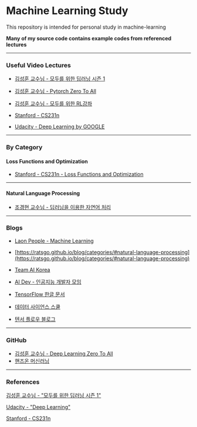 # Machine Learning Study

This repository is intended for personal study in machine-learning

**Many of my source code contains example codes from referenced lectures**

----



### Useful Video Lectures

* [김성훈 교수님 - 모두를 위한 딥러닝 시즌 1](https://www.youtube.com/watch?v=BS6O0zOGX4E&index=1&list=PLlMkM4tgfjnLSOjrEJN31gZATbcj_MpUm)

* [김성훈 교수님 - Pytorch Zero To All](<https://youtu.be/SKq-pmkekTk>)

* [김성훈 교수님 - 모두를 위한 RL강좌](https://www.youtube.com/playlist?list=PLlMkM4tgfjnKsCWav-Z2F-MMFRx-2gMGG)

* [Stanford - CS231n](https://www.youtube.com/watch?v=vT1JzLTH4G4&list=PLC1qU-LWwrF64f4QKQT-Vg5Wr4qEE1Zxk)

* [Udacity - Deep Learning by GOOGLE](https://www.udacity.com/course/deep-learning--ud730)

----



### By Category

#### Loss Functions and Optimization

* [Stanford - CS231n - Loss Functions and Optimization](https://www.youtube.com/watch?v=h7iBpEHGVNc&index=3&list=PLC1qU-LWwrF64f4QKQT-Vg5Wr4qEE1Zxk)

----



#### Natural Language Processing

* [조경현 교수님 - 딥러닝을 이용한 자연어 처리](https://www.edwith.org/deepnlp)



----



### Blogs

* [Laon People - Machine Learning](https://laonple.blog.me/221196685472)

* [https://ratsgo.github.io/blog/categories/#natural-language-processing](https://ratsgo.github.io/blog/categories/#natural-language-processing)
* [Team AI Korea](http://aikorea.org/blog/)
* [AI Dev - 인공지능 개발자 모임](http://aidev.co.kr/)
* [TensorFlow 한글 문서](https://tensorflowkorea.gitbooks.io/tensorflow-kr/content/)
* [데이터 사이언스 스쿨](https://datascienceschool.net/)
* [텐서 플로우 블로그](https://tensorflow.blog/)



-----

### GitHub

* [김성훈 교수님 - Deep Learning Zero To All](https://github.com/hunkim/DeepLearningZeroToAll)
* [핸즈온 머신러닝](https://github.com/rickiepark/handson-ml)



----

### References

[김성훈 교수님 - "모두를 위한 딥러닝 시즌 1"](https://www.youtube.com/watch?v=BS6O0zOGX4E&index=1&list=PLlMkM4tgfjnLSOjrEJN31gZATbcj_MpUm)

[Udacity - "Deep Learning"]([https://www.udacity.com/course/deep-learning--ud730](https://www.youtube.com/redirect?redir_token=go5JZuiEPeBNmCijm-3XT2DeidV8MTUzNTQ3Njk3OUAxNTM1MzkwNTc5&q=https%3A%2F%2Fwww.udacity.com%2Fcourse%2Fdeep-learning--ud730&event=comments) )

[Stanford - CS231n](https://www.youtube.com/watch?v=vT1JzLTH4G4&index=1&list=PLC1qU-LWwrF64f4QKQT-Vg5Wr4qEE1Zxk)








